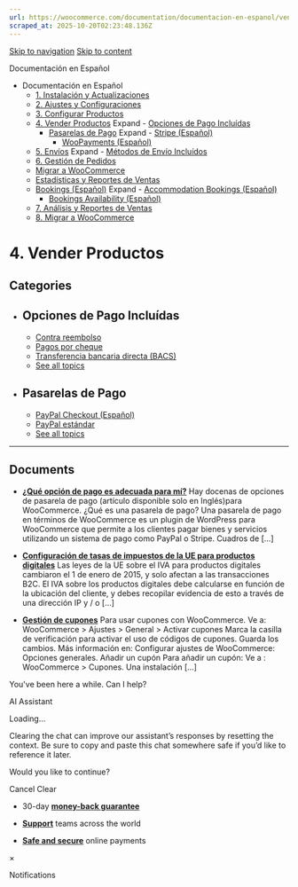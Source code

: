 ```yaml
---
url: https://woocommerce.com/documentation/documentacion-en-espanol/vender-productos
scraped_at: 2025-10-20T02:23:48.136Z
---
```


[Skip to navigation](https://woocommerce.com/documentation/documentacion-en-espanol/vender-productos/#main-navigation) [Skip to content](https://woocommerce.com/documentation/documentacion-en-espanol/vender-productos/#page)

Documentación en Español

- Documentación en Español
  - [1\. Instalación y Actualizaciones](https://woocommerce.com/documentation/documentacion-en-espanol/instalacion-y-actualizaciones/ "1. Instalación y Actualizaciones")
  - [2\. Ajustes y Configuraciones](https://woocommerce.com/documentation/documentacion-en-espanol/ajustes-y-configuraciones/ "2. Ajustes y Configuraciones")
  - [3\. Configurar Productos](https://woocommerce.com/documentation/documentacion-en-espanol/configurar-productos/ "3. Configurar Productos")
  - [4\. Vender Productos](https://woocommerce.com/documentation/documentacion-en-espanol/vender-productos/ "4. Vender Productos") Expand    - [Opciones de Pago Incluídas](https://woocommerce.com/documentation/documentacion-en-espanol/vender-productos/opciones-de-pago-incluidas/ "Opciones de Pago Incluídas")
    - [Pasarelas de Pago](https://woocommerce.com/documentation/documentacion-en-espanol/vender-productos/pasarelas-de-pago/ "Pasarelas de Pago") Expand      - [Stripe (Español)](https://woocommerce.com/documentation/documentacion-en-espanol/vender-productos/pasarelas-de-pago/stripe-espanol/ "Stripe (Español)")
      - [WooPayments (Español)](https://woocommerce.com/documentation/documentacion-en-espanol/vender-productos/pasarelas-de-pago/woopayments-espanol/ "WooPayments (Español)")
  - [5\. Envíos](https://woocommerce.com/documentation/documentacion-en-espanol/envios/ "5. Envíos") Expand    - [Métodos de Envío Incluídos](https://woocommerce.com/documentation/documentacion-en-espanol/envios/metodos-de-envio-incluidos/ "Métodos de Envío Incluídos")
  - [6\. Gestión de Pedidos](https://woocommerce.com/documentation/documentacion-en-espanol/gestion-de-pedidos/ "6. Gestión de Pedidos")
  - [Migrar a WooCommerce](https://woocommerce.com/documentation/documentacion-en-espanol/migrar-a-woocommerce/ "Migrar a WooCommerce")
  - [Estadísticas y Reportes de Ventas](https://woocommerce.com/documentation/documentacion-en-espanol/estadisticas-y-reportes-de-ventas/ "Estadísticas y Reportes de Ventas")
  - [Bookings (Español)](https://woocommerce.com/documentation/documentacion-en-espanol/bookings-espanol/ "Bookings (Español)") Expand    - [Accommodation Bookings (Español)](https://woocommerce.com/documentation/documentacion-en-espanol/bookings-espanol/accommodation-bookings-espanol/ "Accommodation Bookings (Español)")
    - [Bookings Availability (Español)](https://woocommerce.com/documentation/documentacion-en-espanol/bookings-espanol/bookings-availability-espanol/ "Bookings Availability (Español)")
  - [7\. Análisis y Reportes de Ventas](https://woocommerce.com/documentation/documentacion-en-espanol/analisis-y-reportes-de-ventas/ "7. Análisis y Reportes de Ventas")
  - [8\. Migrar a WooCommerce](https://woocommerce.com/documentation/documentacion-en-espanol/migrar-a-woocommerce-documentacion-en-espanol/ "8. Migrar a WooCommerce")

# 4\. Vender Productos

## Categories

- ## Opciones de Pago Incluídas



  - [Contra reembolso](https://woocommerce.com/document/contra-reembolso/)
  - [Pagos por cheque](https://woocommerce.com/document/pagos-por-cheque/)
  - [Transferencia bancaria directa (BACS)](https://woocommerce.com/document/transferencia-bancaria-directa-bacs/)
  - [See all topics](https://woocommerce.com/documentation/documentacion-en-espanol/vender-productos/opciones-de-pago-incluidas/)
- ## Pasarelas de Pago



  - [PayPal Checkout (Español)](https://woocommerce.com/document/paypal-checkout-espanol/)
  - [PayPal estándar](https://woocommerce.com/document/paypal-estandar/)
  - [See all topics](https://woocommerce.com/documentation/documentacion-en-espanol/vender-productos/pasarelas-de-pago/)

* * *

## Documents

- [**¿Qué opción de pago es adecuada para mí?**](https://woocommerce.com/document/que-opcion-de-pago-es-adecuada-para-mi/)
Hay docenas de opciones de pasarela de pago (artículo disponible solo en Inglés)para WooCommerce. ¿Qué es una pasarela de pago? Una pasarela de pago en términos de WooCommerce es un plugin de WordPress para WooCommerce que permite a los clientes pagar bienes y servicios utilizando un sistema de pago como PayPal o Stripe. Cuadros de \[…\]

- [**Configuración de tasas de impuestos de la UE para productos digitales**](https://woocommerce.com/document/configuracion-de-tasas-de-impuestos-de-la-ue-para-productos-digitales/)
Las leyes de la UE sobre el IVA para productos digitales cambiaron el 1 de enero de 2015, y solo afectan a las transacciones B2C. El IVA sobre los productos digitales debe calcularse en función de la ubicación del cliente, y debes recopilar evidencia de esto a través de una dirección IP y / o \[…\]

- [**Gestión de cupones**](https://woocommerce.com/document/gestion-de-cupones/)
Para usar cupones con WooCommerce. Ve a: WooCommerce > Ajustes > General > Activar cupones Marca la casilla de verificación para activar el uso de códigos de cupones. Guarda los cambios. Más información en: Configurar ajustes de WooCommerce: Opciones generales. Añadir un cupón Para añadir un cupón: Ve a : WooCommerce > Cupones. Una instalación \[…\]


You've been here a while. Can I help?

AI Assistant

Loading...

Clearing the chat can improve our assistant’s responses by resetting the context. Be sure to copy and paste this chat somewhere safe if you’d like to reference it later.

Would you like to continue?

Cancel
Clear

- 30-day **[money-back guarantee](https://woocommerce.com/refund-policy/)**

- **[Support](https://woocommerce.com/docs/)**
teams across the world

- **[Safe and secure](https://woocommerce.com/products/woopayments/)**
online payments

×

Notifications